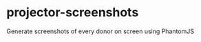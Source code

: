 projector-screenshots
=====================

Generate screenshots of every donor on screen using PhantomJS

